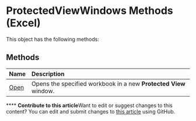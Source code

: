 
# ProtectedViewWindows Methods (Excel)
This object has the following methods:

## Methods



|**Name**|**Description**|
|:-----|:-----|
| [Open](bb003d53-949e-842a-f6f1-3ca30f396837.md)|Opens the specified workbook in a new  **Protected View** window.|

****   **Contribute to this article**Want to edit or suggest changes to this content? You can edit and submit changes to  [this article](https://github.com/jhershey00/VBA_Excel_Test/OpenXMLCon/articles/5ae11c97-9cfd-4908-a081-7657c4c272d3.md) using GitHub.

